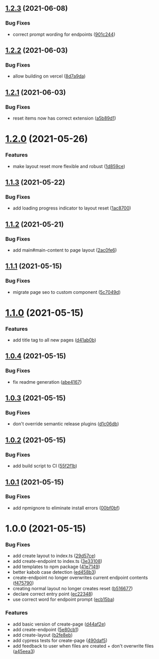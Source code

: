 ## [1.2.3](https://github.com/Nick-Mazuk/sveltekit-cli/compare/v1.2.2...v1.2.3) (2021-06-08)


### Bug Fixes

* correct prompt wording for endpoints ([901c244](https://github.com/Nick-Mazuk/sveltekit-cli/commit/901c244f037a202f24e583d9eb57ef592418a45b))

## [1.2.2](https://github.com/Nick-Mazuk/sveltekit-cli/compare/v1.2.1...v1.2.2) (2021-06-03)


### Bug Fixes

* allow building on vercel ([8d7a9da](https://github.com/Nick-Mazuk/sveltekit-cli/commit/8d7a9da727717b50f9043baa21b3dd89d9ccae5c))

## [1.2.1](https://github.com/Nick-Mazuk/sveltekit-cli/compare/v1.2.0...v1.2.1) (2021-06-03)


### Bug Fixes

* reset items now has correct extension ([a5b89d1](https://github.com/Nick-Mazuk/sveltekit-cli/commit/a5b89d116bd78b589187ea3b4e75ac7e6fee9eae))

# [1.2.0](https://github.com/Nick-Mazuk/sveltekit-cli/compare/v1.1.3...v1.2.0) (2021-05-26)


### Features

* make layout reset more flexible and robust ([1d859ce](https://github.com/Nick-Mazuk/sveltekit-cli/commit/1d859ce2cdc171360a572f0afacd357d1471bf49))

## [1.1.3](https://github.com/Nick-Mazuk/sveltekit-cli/compare/v1.1.2...v1.1.3) (2021-05-22)


### Bug Fixes

* add loading progress indicator to layout reset ([1ac8700](https://github.com/Nick-Mazuk/sveltekit-cli/commit/1ac8700fcb2fe55e654dfa5c13d55d25b6245fde))

## [1.1.2](https://github.com/Nick-Mazuk/sveltekit-cli/compare/v1.1.1...v1.1.2) (2021-05-21)


### Bug Fixes

* add main#main-content to page layout ([2ac0fe6](https://github.com/Nick-Mazuk/sveltekit-cli/commit/2ac0fe6aaabd5885ea4b3bc20a72578bb13455f9))

## [1.1.1](https://github.com/Nick-Mazuk/sveltekit-cli/compare/v1.1.0...v1.1.1) (2021-05-15)


### Bug Fixes

* migrate page seo to custom component ([5c7049d](https://github.com/Nick-Mazuk/sveltekit-cli/commit/5c7049d2270d37675166fc6008c4b68245d04069))

# [1.1.0](https://github.com/Nick-Mazuk/sveltekit-cli/compare/v1.0.4...v1.1.0) (2021-05-15)


### Features

* add title tag to all new pages ([d41ab0b](https://github.com/Nick-Mazuk/sveltekit-cli/commit/d41ab0bf5055171ac3167fa85294b7bd2cec02fd))

## [1.0.4](https://github.com/Nick-Mazuk/sveltekit-cli/compare/v1.0.3...v1.0.4) (2021-05-15)


### Bug Fixes

* fix readme generation ([abe4167](https://github.com/Nick-Mazuk/sveltekit-cli/commit/abe41670247821a0018a8b348816c0411b1eea97))

## [1.0.3](https://github.com/Nick-Mazuk/sveltekit-cli/compare/v1.0.2...v1.0.3) (2021-05-15)


### Bug Fixes

* don't override semantic release plugins ([d1c06db](https://github.com/Nick-Mazuk/sveltekit-cli/commit/d1c06db0e2e51f7b6da8b277738584198f34620c))

## [1.0.2](https://github.com/Nick-Mazuk/sveltekit-cli/compare/v1.0.1...v1.0.2) (2021-05-15)


### Bug Fixes

* add build script to CI ([55f2f1b](https://github.com/Nick-Mazuk/sveltekit-cli/commit/55f2f1b19e59813f62989b928889b5e04f4cdcda))

## [1.0.1](https://github.com/Nick-Mazuk/sveltekit-cli/compare/v1.0.0...v1.0.1) (2021-05-15)


### Bug Fixes

* add npmignore to eliminate install errors ([00bf0bf](https://github.com/Nick-Mazuk/sveltekit-cli/commit/00bf0bf675a58f755f7a82016a63d5b51f4d41a1))

# 1.0.0 (2021-05-15)


### Bug Fixes

* add create layout to index.ts ([29d57ce](https://github.com/Nick-Mazuk/sveltekit-cli/commit/29d57ce3cb5b3d5fd66f48321862bdb3f7cea8ea))
* add create-endpoint to index.ts ([3e33108](https://github.com/Nick-Mazuk/sveltekit-cli/commit/3e33108b119474667fe6e25c93cf9e241b3dbff8))
* add templates to npm package ([41e7149](https://github.com/Nick-Mazuk/sveltekit-cli/commit/41e71495987e35752f8e7023d16a52b01060c208))
* better kabob case detection ([ed458b3](https://github.com/Nick-Mazuk/sveltekit-cli/commit/ed458b3dc2aee6b828fd24164f90f782e5825847))
* create-endpoint no longer overwrites current endpoint contents ([f475790](https://github.com/Nick-Mazuk/sveltekit-cli/commit/f4757909fac190c6cd2e03a94fedc249eeb2ced5))
* creating normal layout no longer creates reset ([b516677](https://github.com/Nick-Mazuk/sveltekit-cli/commit/b516677b99c57b4c913de063a86c060f197ec8e9))
* declare correct entry point ([ec22348](https://github.com/Nick-Mazuk/sveltekit-cli/commit/ec2234847040248890f1eab3eab7d29f21fafeb1))
* use correct word for endpoint prompt ([ecb15ba](https://github.com/Nick-Mazuk/sveltekit-cli/commit/ecb15ba9947d87129c15cfa79697a5c3cfc58a5e))


### Features

* add basic version of create-page ([d44af2e](https://github.com/Nick-Mazuk/sveltekit-cli/commit/d44af2e018695f4fb5d3e4daccd24fc47641463b))
* add create-endpoint ([5e80cb1](https://github.com/Nick-Mazuk/sveltekit-cli/commit/5e80cb1df780f0291e09d777fbf4c79854be7452))
* add create-layout ([b2fe8eb](https://github.com/Nick-Mazuk/sveltekit-cli/commit/b2fe8ebf3a3ed28d254be1232fd36564b2217eba))
* add cypress tests for create-page ([490daf5](https://github.com/Nick-Mazuk/sveltekit-cli/commit/490daf50d9eb5847f001489b62bcb549037610dc))
* add feedback to user when files are created + don't overwrite files ([a45eea3](https://github.com/Nick-Mazuk/sveltekit-cli/commit/a45eea3582c56093407ea8f95cf984abe4a3f7d5))
